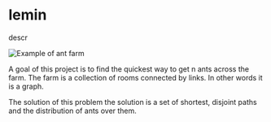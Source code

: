 # lemin
descr

![Example of ant farm](https://drive.google.com/file/d/1CozSMCbyk2yu-mwEY4aozlmTWhAdY6mm/view)

A goal of this project is to find the quickest way to get n ants across the farm.
The farm is a collection of rooms connected by links. In other words it is a graph.

The solution of this problem the solution is a set of shortest, disjoint paths 
and the distribution of ants over them.
